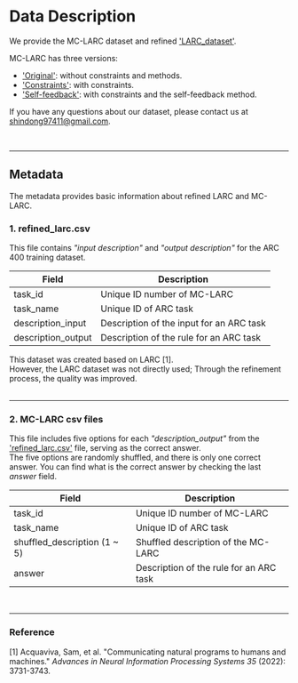 # Data Description

We provide the MC-LARC dataset and refined ['LARC_dataset'](refined_larc.csv).

MC-LARC has three versions:
- ['Original'](original_mc_larc.csv): without constraints and methods.
- ['Constraints'](constraints_mc_larc.csv): with constraints.
- ['Self-feedback'](self-feedback_mc_larc.csv): with constraints and the self-feedback method.

If you have any questions about our dataset, please contact us at shindong97411@gmail.com.

<br/> 

---

## Metadata

The metadata provides basic information about refined LARC and MC-LARC.

### 1. refined_larc.csv
This file contains *"input description"* and *"output description"* for the ARC 400 training dataset. </br>

| Field               | Description                                |
|---------------------|--------------------------------------------|
| task_id             | Unique ID number of MC-LARC                |
| task_name           | Unique ID of ARC task                      |
| description_input   | Description of the input for an ARC task   |
| description_output  | Description of the rule for an ARC task    |

This dataset was created based on LARC [1]. </br>
However, the LARC dataset was not directly used; Through the refinement process, the quality was improved. </br>
</br>

---
### 2. MC-LARC csv files
This file includes five options for each *"description_output"* from the ['refined_larc.csv'](refined_larc.csv) file, serving as the correct answer. </br>
The five options are randomly shuffled, and there is only one correct answer. You can find what is the correct answer by checking the last *answer* field. </br>

| Field                         | Description                               |
|-------------------------------|-------------------------------------------|
| task_id                       | Unique ID number of MC-LARC               |
| task_name                     | Unique ID of ARC task                     |
| shuffled_description (1 ~ 5)  | Shuffled description of the MC-LARC       |
| answer                        | Description of the rule for an ARC task   |

</br>

---
### Reference
[1] Acquaviva, Sam, et al. "Communicating natural programs to humans and machines." *Advances in Neural Information Processing Systems 35* (2022): 3731-3743.
